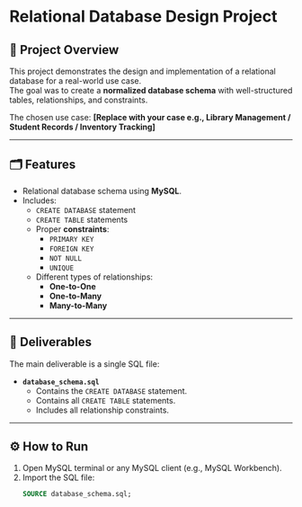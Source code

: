 # Relational Database Design Project

## 📌 Project Overview
This project demonstrates the design and implementation of a relational database for a real-world use case.  
The goal was to create a **normalized database schema** with well-structured tables, relationships, and constraints.  

The chosen use case: **[Replace with your case e.g., Library Management / Student Records / Inventory Tracking]**

---

## 🗂️ Features
- Relational database schema using **MySQL**.
- Includes:
  - `CREATE DATABASE` statement  
  - `CREATE TABLE` statements  
  - Proper **constraints**:  
    - `PRIMARY KEY`  
    - `FOREIGN KEY`  
    - `NOT NULL`  
    - `UNIQUE`  
  - Different types of relationships:  
    - **One-to-One**  
    - **One-to-Many**  
    - **Many-to-Many**  

---

## 📂 Deliverables
The main deliverable is a single SQL file:

- **`database_schema.sql`**
  - Contains the `CREATE DATABASE` statement.  
  - Contains all `CREATE TABLE` statements.  
  - Includes all relationship constraints.

---

## ⚙️ How to Run
1. Open MySQL terminal or any MySQL client (e.g., MySQL Workbench).
2. Import the SQL file:
   ```sql
   SOURCE database_schema.sql;
